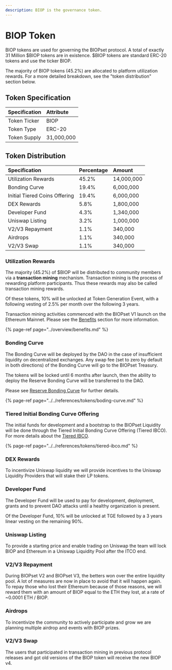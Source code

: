 ```yaml
---
description: BIOP is the governance token.
---
```


# BIOP Token

BIOP tokens are used for governing the BIOPset protocol. A total of exactly 31 Million $BIOP tokens are in existence. $BIOP tokens are standard ERC-20 tokens and use the ticker BIOP.

The majority of BIOP tokens \(45.2%\) are allocated to platform utilization rewards. For a more detailed breakdown, see the "token distribution" section below.

## Token Specification

| Specification | Attribute |
| :--- | :--- |
| Token Ticker | BIOP |
| Token Type | ERC-20 |
| Token Supply | 31,000,000 |

## Token Distribution

| Specification | Percentage | Amount |
| :--- | :--- | :--- |
| Utilization Rewards | 45.2% | 14,000,000 |
| Bonding Curve | 19.4% | 6,000,000 |
| Initial Tiered Coins Offering | 19.4% | 6,000,000 |
| DEX Rewards | 5.8% | 1,800,000 |
| Developer Fund | 4.3% | 1,340,000 |
| Uniswap Listing | 3.2% | 1,000,000 |
| V2/V3 Repayment | 1.1% | 340,000 |
| Airdrops | 1.1% | 340,000 |
| V2/V3 Swap | 1.1% | 340,000 |

### Utilization Rewards

The majority \(45.2%\) of $BIOP will be distributed to community members via a **transaction mining** mechanism. Transaction mining is the process of rewarding platform participants. Thus these rewards may also be called transaction mining rewards.

Of these tokens, 10% will be unlocked at Token Generation Event, with a following vesting of 2.5% per month over the following 3 years.

Transaction mining activities commenced with the BIOPset V1 launch on the Ethereum Mainnet. Please see the [Benefits](https://munair.gitbook.io/biopset/theory/overview/benefits) section for more information.

{% page-ref page="../overview/benefits.md" %}

### Bonding Curve

The Bonding Curve will be deployed by the DAO in the case of insufficient liquidity on decentralized exchanges. Any swap fee \(set to zero by default in both directions\) of the Bonding Curve will go to the BIOPset Treasury.

The tokens will be locked until 6 months after launch, then the ability to deploy the Reserve Bonding Curve will be transferred to the DAO.

Please see [Reserve Bonding Curve](https://docs.biopset.com/references/tokens/boding-curve) for further details.

{% page-ref page="../../references/tokens/boding-curve.md" %}

### Tiered Initial Bonding Curve Offering

The initial funds for development and a bootstrap to the BIOPset Liquidity will be done through the Tiered Initial Bonding Curve Offering \(Tiered IBCO\). For more details about the [Tiered IBCO](../../references/tokens/tiered-ibco.md).

{% page-ref page="../../references/tokens/tiered-ibco.md" %}

### DEX Rewards

To incentivize Uniswap liquidity we will provide incentives to the Uniswap Liquidity Providers that will stake their LP tokens.

### Developer Fund

The Developer Fund will be used to pay for development, deployment, grants and to prevent DAO attacks until a healthy organization is present.

Of the Developer Fund, 10% will be unlocked at TGE followed by a 3 years linear vesting on the remaining 90%.

### Uniswap Listing

To provide a starting price and enable trading on Uniswap the team will lock BIOP and Ethereum in a Uniswap Liquidity Pool after the ITCO end.

### V2/V3 Repayment

During BIOPset V2 and BIOPset V3, the betters won over the entire liquidity pool. A lot of measures are now in place to avoid that it will happen again. To repay those who lost their Ethereum because of those reasons, we will reward them with an amount of BIOP equal to the ETH they lost, at a rate of ~0.0001 ETH / BIOP.

### Airdrops

To incentivize the community to actively participate and grow we are planning multiple airdrop and events with BIOP prizes.

### V2/V3 Swap

The users that participated in transaction mining in previous protocol releases and got old versions of the BIOP token will receive the new BIOP v4.

